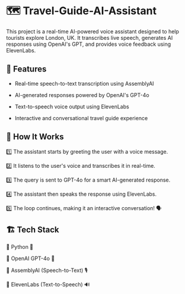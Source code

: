 # 🗺️ Travel-Guide-AI-Assistant

This project is a real-time AI-powered voice assistant designed to help tourists explore London, UK. It transcribes live speech, generates AI responses using OpenAI's GPT, and provides voice feedback using ElevenLabs.

## 🎯 Features

* Real-time speech-to-text transcription using AssemblyAI

* AI-generated responses powered by OpenAI's GPT-4o

* Text-to-speech voice output using ElevenLabs

* Interactive and conversational travel guide experience

## 🚀 How It Works
1️⃣ The assistant starts by greeting the user with a voice message.

2️⃣ It listens to the user's voice and transcribes it in real-time.

3️⃣ The query is sent to GPT-4o for a smart AI-generated response.

4️⃣ The assistant then speaks the response using ElevenLabs.

5️⃣ The loop continues, making it an interactive conversation! 🗣️


## 🏗️ Tech Stack
🔹 Python 🐍

🔹 OpenAI GPT-4o 🤖

🔹 AssemblyAI (Speech-to-Text) 🎙️

🔹 ElevenLabs (Text-to-Speech) 🔊


